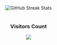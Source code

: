 <div align= "center">
  <img src="https://nirzak-streak-stats.vercel.app/?user=GnaniSai&theme=blueberry-duo&border_radius=20&date_format=j%20M%5B%20Y%5D&cache_seconds=86400" alt="GitHub Streak Stats" />
  <br/><br/>
  <h3>Visitors Count</h3>
  <img src= "https://profile-counter.glitch.me/{GnaniSai}/count.svg"/>
</div>
